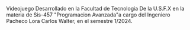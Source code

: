 Videojuego Desarrollado en la Facultad de Tecnologia De la U.S.F.X en la materia de Sis-457 "Programacion Avanzada"a cargo del Ingeniero Pacheco Lora Carlos Walter, en el semestre 1/2024.
